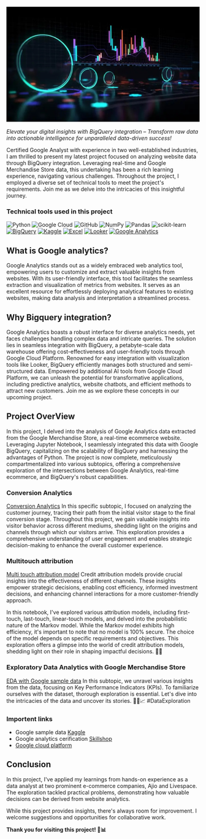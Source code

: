
<p align="center">
  <img width="1000" height="300" src="https://github.com/vijaybhaskar98/Google-analytics-/blob/c0775456e5e9e8d7f4695932a528ec04012ee64f/pngtree-web-banner-3d-rendered-ui-for-seo-data-analytics-and-future-image_3618751.jpg" alt="Web Analytics Banner">
</p>

_Elevate your digital insights with BigQuery integration – Transform raw data into actionable intelligence for unparalleled data-driven success!_




Certified Google Analyst with experience in two well-established industries, I am thrilled to present my latest project focused on analyzing website data through BigQuery integration. Leveraging real-time and Google Merchandise Store data, this undertaking has been a rich learning experience, navigating various challenges. Throughout the project, I employed a diverse set of technical tools to meet the project's requirements. Join me as we delve into the intricacies of this insightful journey.


### Technical tools used in this project

![Python](https://img.shields.io/badge/python-3670A0?style=for-the-badge&logo=python&logoColor=ffdd54) ![Google Cloud](https://img.shields.io/badge/Google%20Cloud-%234285F4.svg?style=for-the-badge&logo=google-cloud&logoColor=white) ![GitHub](https://img.shields.io/badge/GitHub-%23121011.svg?style=for-the-badge&logo=github&logoColor=white) ![NumPy](https://img.shields.io/badge/numpy-%23013243.svg?style=for-the-badge&logo=numpy&logoColor=white) ![Pandas](https://img.shields.io/badge/pandas-%23150458.svg?style=for-the-badge&logo=pandas&logoColor=white) ![scikit-learn](https://img.shields.io/badge/scikit--learn-%23F7931E.svg?style=for-the-badge&logo=scikit-learn&logoColor=white) [![BigQuery](https://img.shields.io/badge/BigQuery-4285F4?style=for-the-badge&logo=google-cloud&logoColor=white)](https://cloud.google.com/bigquery) [![Kaggle](https://img.shields.io/badge/Kaggle-20BEFF?style=for-the-badge&logo=kaggle&logoColor=white)](https://www.kaggle.com/your_username) [![Excel](https://img.shields.io/badge/Excel-217346?style=for-the-badge&logo=microsoft-excel&logoColor=white)](https://www.microsoft.com/en-us/microsoft-365/excel) [![Looker](https://img.shields.io/badge/Looker-03A9F4?style=for-the-badge&logo=looker&logoColor=white)](https://looker.com/) [![Google Analytics](https://img.shields.io/badge/Google_Analytics-E37400?style=for-the-badge&logo=google-analytics&logoColor=white)](https://analytics.google.com/)


## What is Google analytics?
Google Analytics stands out as a widely embraced web analytics tool, empowering users to customize and extract valuable insights from websites. With its user-friendly interface, this tool facilitates the seamless extraction and visualization of metrics from websites. It serves as an excellent resource for effortlessly deploying analytical features to existing websites, making data analysis and interpretation a streamlined process.

## Why Bigquery integration?
Google Analytics boasts a robust interface for diverse analytics needs, yet faces challenges handling complex data and intricate queries. The solution lies in seamless integration with BigQuery, a petabyte-scale data warehouse offering cost-effectiveness and user-friendly tools through Google Cloud Platform. Renowned for easy integration with visualization tools like Looker, BigQuery efficiently manages both structured and semi-structured data. Empowered by additional AI tools from Google Cloud Platform, we can unleash the potential for transformative applications, including predictive analytics, website chatbots, and efficient methods to attract new customers. Join me as we explore these concepts in our upcoming project.

## Project OverView
In this project, I delved into the analysis of Google Analytics data extracted from the Google Merchandise Store, a real-time ecommerce website. Leveraging Jupyter Notebook, I seamlessly integrated this data with Google BigQuery, capitalizing on the scalability of BigQuery and harnessing the advantages of Python. The project is now complete, meticulously compartmentalized into various subtopics, offering a comprehensive exploration of the intersections between Google Analytics, real-time ecommerce, and BigQuery's robust capabilities.

### Conversion Analytics
[Conversion Analytics](https://github.com/vijaybhaskar98/Google-analytics-/tree/main/Conversion%20analytics) In this specific subtopic, I focused on analyzing the customer journey, tracing their path from the initial visitor stage to the final conversion stage. Throughout this project, we gain valuable insights into visitor behavior across different mediums, shedding light on the origins and channels through which our visitors arrive. This exploration provides a comprehensive understanding of user engagement and enables strategic decision-making to enhance the overall customer experience.

### Multitouch attribution
[Multi touch attribution model](https://github.com/vijaybhaskar98/Google-analytics-/tree/1f950a9340c96e1c3e0a039d07dfcb5a693204e3/Multi%20touch%20attribution%20modeling%20with%20google%20analytics%20%20data) Credit attribution models provide crucial insights into the effectiveness of different channels. These insights empower strategic decisions, enabling cost efficiency, informed investment decisions, and enhancing channel interactions for a more customer-friendly approach.

In this notebook, I've explored various attribution models, including first-touch, last-touch, linear-touch models, and delved into the probabilistic nature of the Markov model. While the Markov model exhibits high efficiency, it's important to note that no model is 100% secure. The choice of the model depends on specific requirements and objectives.
This exploration offers a glimpse into the world of credit attribution models, shedding light on their role in shaping impactful decisions. 🚀💡

### Exploratory Data Analytics with Google Merchandise Store 
[EDA with Google sample data](https://github.com/vijaybhaskar98/Google-analytics-/tree/1f950a9340c96e1c3e0a039d07dfcb5a693204e3/Google%20Merchandise%20store_Exploratory%20data%20analytics) In this subtopic, we unravel various insights from the data, focusing on Key Performance Indicators (KPIs). To familiarize ourselves with the dataset, thorough exploration is essential. Let's dive into the intricacies of the data and uncover its stories. 🕵️‍♂️📈 #DataExploration

### Importent links
*  Google sample data [Kaggle](https://www.kaggle.com/datasets/bigquery/google-analytics-sample)
*  Google analytics cerification [Skillshop](https://skillshop.exceedlms.com/student/catalog)
*  [Google cloud platform](https://cloud.google.com/free/?utm_source=google&utm_medium=cpc&utm_campaign=japac-IN-all-en-dr-BKWS-all-core-trial-EXA-dr-1605216&utm_content=text-ad-none-none-DEV_c-CRE_644159077391-ADGP_Hybrid%20%7C%20BKWS%20-%20EXA%20%7C%20Txt%20~%20GCP_General_core%20brand_main-KWID_43700074766895886-aud-1596662388894%3Akwd-6458750523&userloc_9062006-network_g&utm_term=KW_google%20cloud&gad_source=1&gclid=Cj0KCQiA3uGqBhDdARIsAFeJ5r2PNQtXlG2aaYnAXvDahMA4x8WaD4gxOJWZ9KrKehjhsBJciwvWaiUaAvL5EALw_wcB&gclsrc=aw.ds)

## Conclusion
In this project, I've applied my learnings from hands-on experience as a data analyst at two prominent e-commerce companies, Ajio and Livespace. The exploration tackled practical problems, demonstrating how valuable decisions can be derived from website analytics.

While this project provides insights, there's always room for improvement. I welcome suggestions and opportunities for collaborative work.

**Thank you for visiting this project! 🙌📊**
